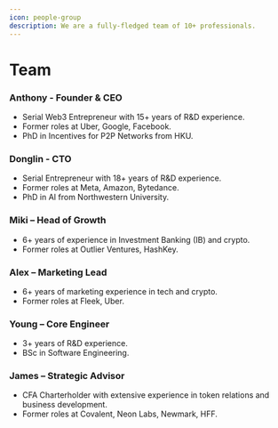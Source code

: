 ```yaml
---
icon: people-group
description: We are a fully-fledged team of 10+ professionals.
---
```


# Team

### Anthony - Founder & CEO

* Serial Web3 Entrepreneur with 15+ years of R\&D experience.
* Former roles at Uber, Google, Facebook.
* PhD in Incentives for P2P Networks from HKU.

### Donglin - CTO

* Serial Entrepreneur with 18+ years of R\&D experience.
* Former roles at Meta, Amazon, Bytedance.
* PhD in AI from Northwestern University.

### Miki – Head of Growth

* 6+ years of experience in Investment Banking (IB) and crypto.
* Former roles at Outlier Ventures, HashKey.

### Alex – Marketing Lead

* 6+ years of marketing experience in tech and crypto.
* Former roles at Fleek, Uber.

### Young – Core Engineer

* 3+ years of R\&D experience.
* BSc in Software Engineering.

### James – Strategic Advisor

* CFA Charterholder with extensive experience in token relations and business development.
* Former roles at Covalent, Neon Labs, Newmark, HFF.

